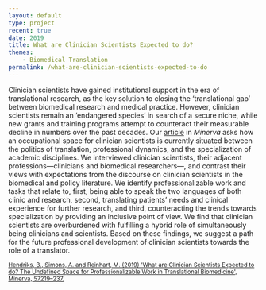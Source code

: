 ```yaml
---
layout: default
type: project
recent: true
date: 2019
title: What are Clinician Scientists Expected to do?
themes: 
    - Biomedical Translation
permalink: /what-are-clinician-scientists-expected-to-do
---
```


Clinician scientists have gained institutional support in the era of translational research, as the key solution to closing the ‘translational gap’ between biomedical research and medical practice. However, clinician scientists remain an ‘endangered species’ in search of a secure niche, while new grants and training programs attempt to counteract their measurable decline in numbers over the past decades. Our [article](https://doi.org/10.1007/s11024-019-09367-4) in *Minerva* asks how an occupational space for clinician scientists is currently situated between the politics of translation, professional dynamics, and the specialization of academic disciplines. We interviewed clinician scientists, their adjacent professions—clinicians and biomedical researchers—, and contrast their views with expectations from the discourse on clinician scientists in the biomedical and policy literature. We identify professionalizable work and tasks that relate to, first, being able to speak the two languages of both clinic and research, second, translating patients’ needs and clinical experience for further research, and third, counteracting the trends towards specialization by providing an inclusive point of view. We find that clinician scientists are overburdened with fulfilling a hybrid role of simultaneously being clinicians and scientists. Based on these findings, we suggest a path for the future professional development of clinician scientists towards the role of a translator.

<small>
    <a href="https://doi.org/10.1007/s11024-019-09367-4">
        Hendriks, B., Simons, A. and Reinhart, M. (2019) 'What are Clinician Scientists Expected to do? The Undefined Space for Professionalizable Work in Translational Biomedicine', Minerva, 57219–237.
    </a>
</small>
